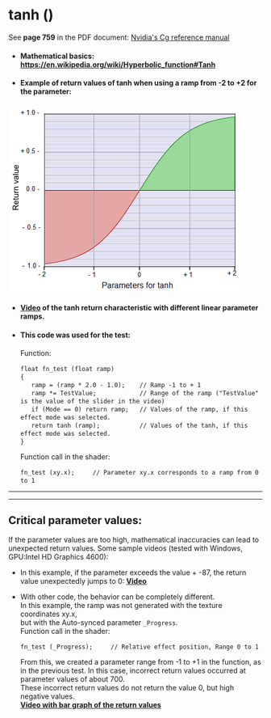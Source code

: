 # tanh ()

See **page 759** in the PDF document: [Nvidia's Cg reference manual](https://www.google.com.au/url?sa=t&rct=j&q=&esrc=s&source=web&cd=3&cad=rja&uact=8&ved=0ahUKEwj5qpif6rHTAhXLF5QKHQ6MCeAQFggwMAI&url=http%3A%2F%2Fdeveloper.download.nvidia.com%2Fcg%2FCg_3.1%2FCg-3.1_April2012_ReferenceManual.pdf&usg=AFQjCNHI5gaVpuvJH6ZO8bnX7BxJGKXr0A)

  - #### Mathematical basics: https://en.wikipedia.org/wiki/Hyperbolic_function#Tanh  
  
  - #### Example of return values of tanh when using a ramp from -2 to +2 for the parameter:  
   ![](image/tanh.png)

  - #### [Video](video/tanh.mp4?raw=true) of the tanh return characteristic with different linear parameter ramps.  
  - #### This code was used for the test:
     Function:
     ```` Code
     float fn_test (float ramp)
     {                
        ramp = (ramp * 2.0 - 1.0);    // Ramp -1 to + 1
        ramp *= TestValue;            // Range of the ramp ("TestValue" is the value of the slider in the video) 
        if (Mode == 0) return ramp;   // Values of the ramp, if this effect mode was selected.
        return tanh (ramp);           // Values of the tanh, if this effect mode was selected.
     }
     ````
     
     Function call in the shader:
     ```` Code
     fn_test (xy.x);     // Parameter xy.x corresponds to a ramp from 0 to 1
     ````
     
  ---
  ---
     
## Critical parameter values:
     
If the parameter values are too high, mathematical inaccuracies can lead to unexpected return values.
Some sample videos (tested with Windows, GPU:Intel HD Graphics 4600):

   - In this example, if the parameter exceeds the value + -87, the return value unexpectedly jumps to 0:
   **[Video](video/cirtic_values1.mp4?raw=true)**  
     
   - With other code, the behavior can be completely different.  
     In this example, the ramp was not generated with the texture coordinates xy.x,  
     but with the Auto-synced parameter `_Progress`.  
          Function call in the shader:
     ```` Code
     fn_test (_Progress);     // Relative effect position, Range 0 to 1
     ````
     From this, we created a parameter range from -1 to +1 in the function, as in the previous test.
     In this case, incorrect return values occurred at parameter values of about 700.  
     These incorrect return values do not return the value 0, but high negative values.  
        **[Video with bar graph of the return values](video/cirtic_values2.mp4?raw=true)**
